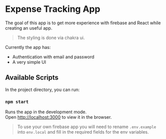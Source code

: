 # Expense Tracking App
The goal of this app is to get more experience with firebase and React while creating an useful app.

> The styling is done via chakra ui.

Currently the app has:
- Authentication with email and password
- A very simple UI 

## Available Scripts

In the project directory, you can run:

### `npm start`

Runs the app in the development mode.\
Open [http://localhost:3000](http://localhost:3000) to view it in the browser.

> To use your own firebase app you will need to rename `.env.example` into `env.local` and fill in the required fields for the env variables.
